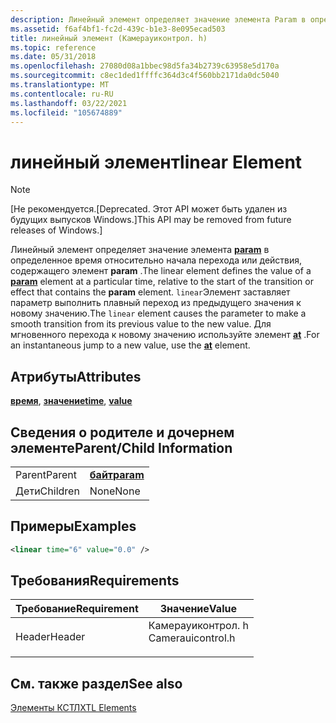 ```yaml
---
description: Линейный элемент определяет значение элемента Param в определенное время относительно начала перехода или действия, содержащего элемент param.
ms.assetid: f6af4bf1-fc2d-439c-b1e3-8e095ecad503
title: линейный элемент (Камерауиконтрол. h)
ms.topic: reference
ms.date: 05/31/2018
ms.openlocfilehash: 27080d08a1bbec98d5fa34b2739c63958e5d170a
ms.sourcegitcommit: c8ec1ded1ffffc364d3c4f560bb2171da0dc5040
ms.translationtype: MT
ms.contentlocale: ru-RU
ms.lasthandoff: 03/22/2021
ms.locfileid: "105674889"
---
```

# <a name="linear-element"></a><span data-ttu-id="4378b-103">линейный элемент</span><span class="sxs-lookup"><span data-stu-id="4378b-103">linear Element</span></span>

> [!Note]  
> <span data-ttu-id="4378b-104">\[Не рекомендуется.</span><span class="sxs-lookup"><span data-stu-id="4378b-104">\[Deprecated.</span></span> <span data-ttu-id="4378b-105">Этот API может быть удален из будущих выпусков Windows.\]</span><span class="sxs-lookup"><span data-stu-id="4378b-105">This API may be removed from future releases of Windows.\]</span></span>

 

<span data-ttu-id="4378b-106">Линейный элемент определяет значение элемента [**param**](param-element.md) в определенное время относительно начала перехода или действия, содержащего элемент **param** .</span><span class="sxs-lookup"><span data-stu-id="4378b-106">The linear element defines the value of a [**param**](param-element.md) element at a particular time, relative to the start of the transition or effect that contains the **param** element.</span></span> <span data-ttu-id="4378b-107">`linear`Элемент заставляет параметр выполнить плавный переход из предыдущего значения к новому значению.</span><span class="sxs-lookup"><span data-stu-id="4378b-107">The `linear` element causes the parameter to make a smooth transition from its previous value to the new value.</span></span> <span data-ttu-id="4378b-108">Для мгновенного перехода к новому значению используйте элемент [**at**](at-element.md) .</span><span class="sxs-lookup"><span data-stu-id="4378b-108">For an instantaneous jump to a new value, use the [**at**](at-element.md) element.</span></span>

## <a name="attributes"></a><span data-ttu-id="4378b-109">Атрибуты</span><span class="sxs-lookup"><span data-stu-id="4378b-109">Attributes</span></span>

<span data-ttu-id="4378b-110">[**время**](time-attribute.md), [ **значение**](value-attribute.md)</span><span class="sxs-lookup"><span data-stu-id="4378b-110">[**time**](time-attribute.md), [**value**](value-attribute.md)</span></span>

## <a name="parentchild-information"></a><span data-ttu-id="4378b-111">Сведения о родителе и дочернем элементе</span><span class="sxs-lookup"><span data-stu-id="4378b-111">Parent/Child Information</span></span>



|          |                                |
|----------|--------------------------------|
| <span data-ttu-id="4378b-112">Parent</span><span class="sxs-lookup"><span data-stu-id="4378b-112">Parent</span></span>   | [<span data-ttu-id="4378b-113">**байт**</span><span class="sxs-lookup"><span data-stu-id="4378b-113">**param**</span></span>](param-element.md) |
| <span data-ttu-id="4378b-114">Дети</span><span class="sxs-lookup"><span data-stu-id="4378b-114">Children</span></span> | <span data-ttu-id="4378b-115">None</span><span class="sxs-lookup"><span data-stu-id="4378b-115">None</span></span>                           |



 

## <a name="examples"></a><span data-ttu-id="4378b-116">Примеры</span><span class="sxs-lookup"><span data-stu-id="4378b-116">Examples</span></span>


```XML
<linear time="6" value="0.0" />
```



## <a name="requirements"></a><span data-ttu-id="4378b-117">Требования</span><span class="sxs-lookup"><span data-stu-id="4378b-117">Requirements</span></span>



| <span data-ttu-id="4378b-118">Требование</span><span class="sxs-lookup"><span data-stu-id="4378b-118">Requirement</span></span> | <span data-ttu-id="4378b-119">Значение</span><span class="sxs-lookup"><span data-stu-id="4378b-119">Value</span></span> |
|-------------------|----------------------------------------------------------------------------------------------|
| <span data-ttu-id="4378b-120">Header</span><span class="sxs-lookup"><span data-stu-id="4378b-120">Header</span></span><br/> | <dl> <span data-ttu-id="4378b-121"><dt>Камерауиконтрол. h</dt></span><span class="sxs-lookup"><span data-stu-id="4378b-121"><dt>Camerauicontrol.h</dt></span></span> </dl> |



## <a name="see-also"></a><span data-ttu-id="4378b-122">См. также раздел</span><span class="sxs-lookup"><span data-stu-id="4378b-122">See also</span></span>

<dl> <dt>

[<span data-ttu-id="4378b-123">Элементы КСТЛ</span><span class="sxs-lookup"><span data-stu-id="4378b-123">XTL Elements</span></span>](xtl-elements.md)
</dt> </dl>

 

 




